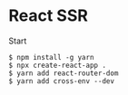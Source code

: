 # React SSR

Start

```
$ npm install -g yarn
$ npx create-react-app .
$ yarn add react-router-dom
$ yarn add cross-env --dev
```
